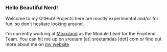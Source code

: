 ### Hello Beautiful Nerd!

Welcome to my GitHub! Projects here are mostly experimental and/or for fun, so don't hesitate looking around.

I'm currently working at [Microland](https://www.microland.com) as the Module Lead for the Frontend Team. You can hit me up on sreetam [at] sreetamdas [dot] com or find out more about me on [my website](https://sreetamdas.com)

<!--
**sreetamdas/sreetamdas** is a ✨ _special_ ✨ repository because its `README.md` (this file) appears on your GitHub profile.

Here are some ideas to get you started:

- 🔭 I’m currently working on ...
- 🌱 I’m currently learning ...
- 👯 I’m looking to collaborate on ...
- 🤔 I’m looking for help with ...
- 💬 Ask me about ...
- 📫 How to reach me: ...
- 😄 Pronouns: ...
- ⚡ Fun fact: ...
-->
